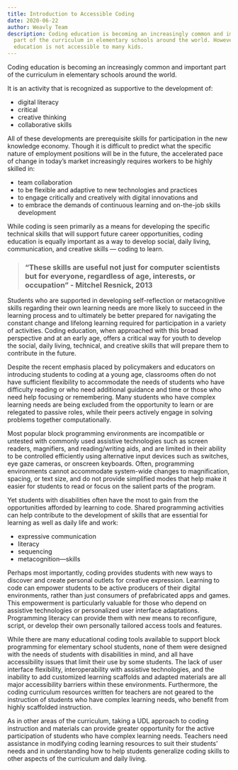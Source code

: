 ```yaml
---
title: Introduction to Accessible Coding
date: 2020-06-22
author: Weavly Team
description: Coding education is becoming an increasingly common and important
  part of the curriculum in elementary schools around the world. However, coding
  education is not accessible to many kids.
---
```

Coding education is becoming an increasingly common and important part of the curriculum in elementary schools around the world.

It is an activity that is recognized as supportive to the development of:

* digital literacy
* critical
* creative thinking
* collaborative skills

All of these developments are prerequisite skills for participation in the new knowledge economy. Though it is difficult to predict what the specific nature of employment positions will be in the future, the accelerated pace of change in today’s market increasingly requires workers to be highly skilled in:

* team collaboration
* to be flexible and adaptive to new technologies and practices
* to engage critically and creatively with digital innovations and
* to embrace the demands of continuous learning and on-the-job skills development

While coding is seen primarily as a means for developing the specific technical skills that will support future career opportunities, coding education is equally important as a way to develop social, daily living, communication, and creative skills — coding to learn.

> ### “These skills are useful not just for computer scientists but for everyone, regardless of age, interests, or occupation” - Mitchel Resnick, 2013

Students who are supported in developing self-reflection or metacognitive skills regarding their own learning needs are more likely to succeed in the learning process and to ultimately be better prepared for navigating the constant change and lifelong learning required for participation in a variety of activities. Coding education, when approached with this broad perspective and at an early age, offers a critical way for youth to develop the social, daily living, technical, and creative skills that will prepare them to contribute in the future.

Despite the recent emphasis placed by policymakers and educators on introducing students to coding at a young age, classrooms often do not have sufficient flexibility to accommodate the needs of students who have difficulty reading or who need additional guidance and time or those who need help focusing or remembering. Many students who have complex learning needs are being excluded from the opportunity to learn or are relegated to passive roles, while their peers actively engage in solving problems together computationally. 

Most popular block programming environments are incompatible or untested with commonly used assistive technologies such as screen readers, magnifiers, and reading/writing aids, and are limited in their ability to be controlled efficiently using alternative input devices such as switches, eye gaze cameras, or onscreen keyboards. Often, programming environments cannot accommodate system-wide changes to magnification, spacing, or text size, and do not provide simplified modes that help make it easier for students to read or focus on the salient parts of the program.

Yet students with disabilities often have the most to gain from the opportunities afforded by learning to code. Shared programming activities can help contribute to the development of skills that are essential for learning as well as daily life and work:

* expressive communication
* literacy
* sequencing
* metacognition—skills

Perhaps most importantly, coding provides students with new ways to discover and create personal outlets for creative expression. Learning to code can empower students to be active producers of their digital environments, rather than just consumers of prefabricated apps and games. This empowerment is particularly valuable for those who depend on assistive technologies or personalized user interface adaptations. Programming literacy can provide them with new means to reconfigure, script, or develop their own personally tailored access tools and features.

While there are many educational coding tools available to support block programming for elementary school students, none of them were designed with the needs of students with disabilities in mind, and all have accessibility issues that limit their use by some students. The lack of user interface flexibility, interoperability with assistive technologies, and the inability to add customized learning scaffolds and adapted materials are all major accessibility barriers within these environments. Furthermore, the coding curriculum resources written for teachers are not geared to the instruction of students who have complex learning needs, who benefit from highly scaffolded instruction.

As in other areas of the curriculum, taking a UDL approach to coding instruction and materials can provide greater opportunity for the active participation of students who have complex learning needs. Teachers need assistance in modifying coding learning resources to suit their students’ needs and in understanding how to help students generalize coding skills to other aspects of the curriculum and daily living.